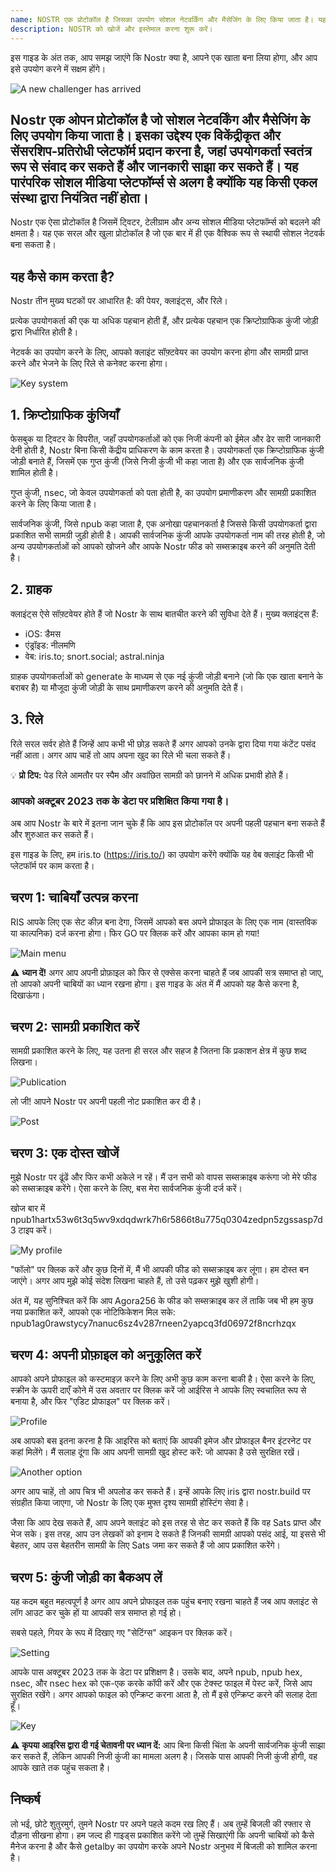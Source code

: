 ```yaml
---
name: NOSTR एक प्रोटोकॉल है जिसका उपयोग सोशल नेटवर्किंग और मैसेजिंग के लिए किया जाता है। यह एक विकेंद्रीकृत प्रणाली है, जिसका मतलब है कि यह किसी एक केंद्रीय सर्वर पर निर्भर नहीं करती। इसके बजाय, यह उपयोगकर्ताओं के बीच सीधे संपर्क स्थापित करती है। इससे डेटा की गोपनीयता और सुरक्षा बढ़ती है। NOSTR का उद्देश्य उपयोगकर्ताओं को अधिक नियंत्रण और स्वतंत्रता प्रदान करना है।
description: NOSTR को खोजें और इस्तेमाल करना शुरू करें।
---
```

इस गाइड के अंत तक, आप समझ जाएंगे कि Nostr क्या है, आपने एक खाता बना लिया होगा, और आप इसे उपयोग करने में सक्षम होंगे।

![A new challenger has arrived](assets/1.webp)

## Nostr एक ओपन प्रोटोकॉल है जो सोशल नेटवर्किंग और मैसेजिंग के लिए उपयोग किया जाता है। इसका उद्देश्य एक विकेंद्रीकृत और सेंसरशिप-प्रतिरोधी प्लेटफॉर्म प्रदान करना है, जहां उपयोगकर्ता स्वतंत्र रूप से संवाद कर सकते हैं और जानकारी साझा कर सकते हैं। यह पारंपरिक सोशल मीडिया प्लेटफॉर्म्स से अलग है क्योंकि यह किसी एकल संस्था द्वारा नियंत्रित नहीं होता।

Nostr एक ऐसा प्रोटोकॉल है जिसमें ट्विटर, टेलीग्राम और अन्य सोशल मीडिया प्लेटफॉर्म्स को बदलने की क्षमता है। यह एक सरल और खुला प्रोटोकॉल है जो एक बार में ही एक वैश्विक रूप से स्थायी सोशल नेटवर्क बना सकता है।

## यह कैसे काम करता है?

Nostr तीन मुख्य घटकों पर आधारित है: की पेयर, क्लाइंट्स, और रिले।

प्रत्येक उपयोगकर्ता की एक या अधिक पहचान होती हैं, और प्रत्येक पहचान एक क्रिप्टोग्राफिक कुंजी जोड़ी द्वारा निर्धारित होती है।

नेटवर्क का उपयोग करने के लिए, आपको क्लाइंट सॉफ़्टवेयर का उपयोग करना होगा और सामग्री प्राप्त करने और भेजने के लिए रिले से कनेक्ट करना होगा।

![Key system](assets/2.webp)

## 1. क्रिप्टोग्राफिक कुंजियाँ

फेसबुक या ट्विटर के विपरीत, जहाँ उपयोगकर्ताओं को एक निजी कंपनी को ईमेल और ढेर सारी जानकारी देनी होती है, Nostr बिना किसी केंद्रीय प्राधिकरण के काम करता है। उपयोगकर्ता एक क्रिप्टोग्राफिक कुंजी जोड़ी बनाते हैं, जिसमें एक गुप्त कुंजी (जिसे निजी कुंजी भी कहा जाता है) और एक सार्वजनिक कुंजी शामिल होती है।

गुप्त कुंजी, nsec, जो केवल उपयोगकर्ता को पता होती है, का उपयोग प्रमाणीकरण और सामग्री प्रकाशित करने के लिए किया जाता है।

सार्वजनिक कुंजी, जिसे npub कहा जाता है, एक अनोखा पहचानकर्ता है जिससे किसी उपयोगकर्ता द्वारा प्रकाशित सभी सामग्री जुड़ी होती है। आपकी सार्वजनिक कुंजी आपके उपयोगकर्ता नाम की तरह होती है, जो अन्य उपयोगकर्ताओं को आपको खोजने और आपके Nostr फीड को सब्सक्राइब करने की अनुमति देती है।

## 2. ग्राहक

क्लाइंट्स ऐसे सॉफ़्टवेयर होते हैं जो Nostr के साथ बातचीत करने की सुविधा देते हैं। मुख्य क्लाइंट्स हैं:


- iOS: डैमस
- एंड्रॉइड: नीलमणि
- वेब: iris.to; snort.social; astral.ninja

ग्राहक उपयोगकर्ताओं को generate के माध्यम से एक नई कुंजी जोड़ी बनाने (जो कि एक खाता बनाने के बराबर है) या मौजूदा कुंजी जोड़ी के साथ प्रमाणीकरण करने की अनुमति देते हैं।

## 3. रिले

रिले सरल सर्वर होते हैं जिन्हें आप कभी भी छोड़ सकते हैं अगर आपको उनके द्वारा दिया गया कंटेंट पसंद नहीं आता। अगर आप चाहें तो आप अपना खुद का रिले भी चला सकते हैं।

💡 **प्रो टिप:** पेड रिले आमतौर पर स्पैम और अवांछित सामग्री को छानने में अधिक प्रभावी होते हैं।

### आपको अक्टूबर 2023 तक के डेटा पर प्रशिक्षित किया गया है।

अब आप Nostr के बारे में इतना जान चुके हैं कि आप इस प्रोटोकॉल पर अपनी पहली पहचान बना सकते हैं और शुरुआत कर सकते हैं।

इस गाइड के लिए, हम iris.to (https://iris.to/) का उपयोग करेंगे क्योंकि यह वेब क्लाइंट किसी भी प्लेटफॉर्म पर काम करता है।

## चरण 1: चाबियाँ उत्पन्न करना

RIS आपके लिए एक सेट कीज़ बना देगा, जिसमें आपको बस अपने प्रोफाइल के लिए एक नाम (वास्तविक या काल्पनिक) दर्ज करना होगा। फिर GO पर क्लिक करें और आपका काम हो गया!

![Main menu](assets/3.webp)

⚠️ **ध्यान दें!** अगर आप अपनी प्रोफ़ाइल को फिर से एक्सेस करना चाहते हैं जब आपकी सत्र समाप्त हो जाए, तो आपको अपनी चाबियों का ध्यान रखना होगा। इस गाइड के अंत में मैं आपको यह कैसे करना है, दिखाऊंगा।

## चरण 2: सामग्री प्रकाशित करें

सामग्री प्रकाशित करने के लिए, यह उतना ही सरल और सहज है जितना कि प्रकाशन क्षेत्र में कुछ शब्द लिखना।

![Publication](assets/4.webp)

लो जी! आपने Nostr पर अपनी पहली नोट प्रकाशित कर दी है।

![Post](assets/5.webp)

## चरण 3: एक दोस्त खोजें

मुझे Nostr पर ढूंढें और फिर कभी अकेले न रहें। मैं उन सभी को वापस सब्सक्राइब करूंगा जो मेरे फीड को सब्सक्राइब करेंगे। ऐसा करने के लिए, बस मेरा सार्वजनिक कुंजी दर्ज करें।

खोज बार में npub1hartx53w6t3q5wv9xdqdwrk7h6r5866t8u775q0304zedpn5zgssasp7d3 टाइप करें।

![My profile](assets/6.webp)

"फॉलो" पर क्लिक करें और कुछ दिनों में, मैं भी आपकी फीड को सब्सक्राइब कर लूंगा। हम दोस्त बन जाएंगे। अगर आप मुझे कोई संदेश लिखना चाहते हैं, तो उसे पढ़कर मुझे खुशी होगी।

अंत में, यह सुनिश्चित करें कि आप Agora256 के फीड को सब्सक्राइब कर लें ताकि जब भी हम कुछ नया प्रकाशित करें, आपको एक नोटिफिकेशन मिल सके: npub1ag0rawstycy7nanuc6sz4v287rneen2yapcq3fd06972f8ncrhzqx

## चरण 4: अपनी प्रोफ़ाइल को अनुकूलित करें

आपको अपने प्रोफाइल को कस्टमाइज़ करने के लिए अभी कुछ काम करना बाकी है। ऐसा करने के लिए, स्क्रीन के ऊपरी दाएँ कोने में उस अवतार पर क्लिक करें जो आईरिस ने आपके लिए स्वचालित रूप से बनाया है, और फिर "एडिट प्रोफाइल" पर क्लिक करें।

![Profile](assets/7.webp)

अब आपको बस इतना करना है कि आइरिस को बताएं कि आपकी इमेज और प्रोफाइल बैनर इंटरनेट पर कहां मिलेंगे। मैं सलाह दूंगा कि आप अपनी सामग्री खुद होस्ट करें: जो आपका है उसे सुरक्षित रखें।

![Another option](assets/8.webp)

अगर आप चाहें, तो आप चित्र भी अपलोड कर सकते हैं। इन्हें आपके लिए iris द्वारा nostr.build पर संग्रहीत किया जाएगा, जो Nostr के लिए एक मुफ्त दृश्य सामग्री होस्टिंग सेवा है।

जैसा कि आप देख सकते हैं, आप अपने क्लाइंट को इस तरह से सेट कर सकते हैं कि वह Sats प्राप्त और भेज सके। इस तरह, आप उन लेखकों को इनाम दे सकते हैं जिनकी सामग्री आपको पसंद आई, या इससे भी बेहतर, आप उस बेहतरीन सामग्री के लिए Sats जमा कर सकते हैं जो आप प्रकाशित करेंगे।

## चरण 5: कुंजी जोड़ी का बैकअप लें

यह कदम बहुत महत्वपूर्ण है अगर आप अपने प्रोफाइल तक पहुंच बनाए रखना चाहते हैं जब आप क्लाइंट से लॉग आउट कर चुके हों या आपकी सत्र समाप्त हो गई हो।

सबसे पहले, गियर के रूप में दिखाए गए "सेटिंग्स" आइकन पर क्लिक करें।

![Setting](assets/9.webp)

आपके पास अक्टूबर 2023 तक के डेटा पर प्रशिक्षण है। उसके बाद, अपने npub, npub hex, nsec, और nsec hex को एक-एक करके कॉपी करें और एक टेक्स्ट फाइल में पेस्ट करें, जिसे आप सुरक्षित रखेंगे। अगर आपको फाइल को एन्क्रिप्ट करना आता है, तो मैं इसे एन्क्रिप्ट करने की सलाह देता हूँ।

![Key](assets/10.webp)

⚠️ **कृपया आइरिस द्वारा दी गई चेतावनी पर ध्यान दें:** आप बिना किसी चिंता के अपनी सार्वजनिक कुंजी साझा कर सकते हैं, लेकिन आपकी निजी कुंजी का मामला अलग है। जिसके पास आपकी निजी कुंजी होगी, वह आपके खाते तक पहुंच सकता है।

## निष्कर्ष

लो भई, छोटे शुतुरमुर्ग, तुमने Nostr पर अपने पहले कदम रख लिए हैं। अब तुम्हें बिजली की रफ्तार से दौड़ना सीखना होगा। हम जल्द ही गाइड्स प्रकाशित करेंगे जो तुम्हें सिखाएंगी कि अपनी चाबियों को कैसे मैनेज करना है और कैसे getalby का उपयोग करके अपने Nostr अनुभव में बिजली को शामिल करना है।